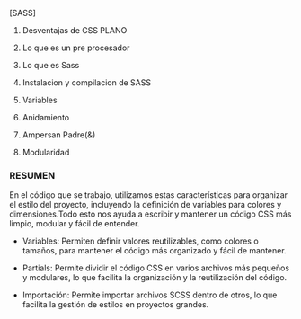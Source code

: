 [SASS]



1. Desventajas de CSS PLANO

2. Lo que es un pre procesador

3. Lo que es Sass

4. Instalacion y compilacion de SASS

5. Variables

6. Anidamiento

7. Ampersan Padre(&)

8. Modularidad

### RESUMEN

En el código que se trabajo, utilizamos estas características para organizar el estilo del proyecto, incluyendo la definición de variables para colores y dimensiones.Todo esto nos ayuda a escribir y mantener un código CSS más limpio, modular y fácil de entender.

* Variables: Permiten definir valores reutilizables, como colores o tamaños, para mantener el código más organizado y fácil de mantener.

* Partials: Permite dividir el código CSS en varios archivos más pequeños y modulares, lo que facilita la organización y la reutilización del código.

* Importación: Permite importar archivos SCSS dentro de otros, lo que facilita la gestión de estilos en proyectos grandes.
